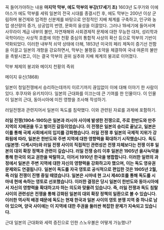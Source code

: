 꼭 들어가야하는 내용
**마지막 막부, 에도 막부의 부강(17세기 초)**
1603년 도쿠가와 이에야스가 에도 막부를 세워 일본의 전국 시대를 종결시킨 후, 에도 막부는 200년 이상 군림하며 봉건제와 엄격한 신분제를 바탕으로 안정적인 지배 체계를 구축하고, 인구와 농업 생산량의 증가, 상공업의 번영, 문화의 융성을 이끌었다. 그러나 19세기에 들어서며 사무라이 계급 내부의 불만, 자연재해와 사회경제적 문제에 대한 무능한 대처, 성리학과 국학이라는 사상적 흐름에 의한 천황 중심의 통합적 사상의 확산 등으로 막부의 기반이 약화되었다. 이러한 내부적 쇠약 상태에 더해, 1853년 미국의 페리 제독이 증기선 전함을 이끌고 일본의 개항을 강요하면서, 막부는 불평등 조약을 체결하여 국내 여론의 불만을 촉발시켰고, 이는 결국 막부의 권위 실추와 지배 체계의 붕괴로 이어졌다.
  
막부 체제의 붕괴와 메이지 천황의 즉위
  
  
  
메이지 유신(1868)
  
일본이 청일전쟁에서 승리하는데까지 이르기까지 끊임없이 이에 대해 이야기 한 사람이 있다.
후쿠자와 유키치이다.
일본의 근대화를 이끄는데 큰 기여를 한 인물이다.
이 인물이 일본의 근대, 동아시아에 미친 영향을 조사해 작성하기.
  
러일전쟁과 관련지어서 일본이 독도를 침략했다.
이와 관련된 자료를 과제에 포함하기.
  
**러일 전쟁(1904-1905)은 일본과 러시아 사이에 발생한 전쟁으로, 주로 한반도와 만주 지역의 지배권을 두고 벌어진 갈등이었습니다. 이 전쟁은 일본의 승리로 끝났고, 일본은 이를 통해 국제 사회에서의 입지를 강화했습니다. 러일 전쟁 후 일본의 국제적 지위가 강화됨에 따라, 일본은 한반도와 주변 지역에 대한 영향력을 확대하기 시작했습니다.**
**독도(일본명: 다케시마)와 러일 전쟁 사이의 직접적인 관련성은 전쟁 자체보다는 전쟁 이후 일본의 대외 확장 정책과 관련이 깊습니다. 러일 전쟁 승리 이후 일본은 1905년 을사늑약을 통해 한국의 외교 권한을 박탈하고, 이어서 1910년 한국을 병합합니다. 이러한 일련의 과정에서 일본은 주변 지역에 대한 자신의 영향력을 강화하고자 했으며, 이는 독도 영유권 문제와도 연결됩니다.**
**일본이 독도를 자국 영토로 공식적으로 편입한 것은 1905년 2월, 즉 러일 전쟁이 진행 중일 때였습니다. 일본은 시마네 현 고시 제40호를 통해 독도를 시마네 현에 속하는 영토로 선포했습니다. 이러한 결정은 당시 일본이 한반도와 동아시아에서 자신의 영향력을 확대하고자 하는 의도와 맞물려 있습니다. 즉, 러일 전쟁과 독도 침탈 사이의 관련성은 전쟁을 통해 강화된 일본의 대외 확장 정책의 일환으로 볼 수 있습니다.**
**이러한 역사적 배경 때문에 독도는 현재 한국과 일본 사이의 영토 분쟁 지역 중 하나로 남아 있으며, 양국 사이에는 이 지역에 대한 주권을 둘러싼 복잡한 문제가 지속되고 있습니다.**
  
근대 일본의 근대화와 세력 증진으로 인한 스노우볼은 어떻게 가능했나?